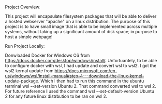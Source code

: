 Project Overview:

This project will encapsulate filesystem packages that will be able to deliver a hosted webserver "apache" on a linux
distribution. The purpose of this project is to have small image that is able to be implemented across multiple systems, without taking
up a significant amount of disk space; in purpose to host a simple webpage!

Run Project Locally:

Donwloaded Docker for Windows OS from https://docs.docker.com/desktop/windows/install/. Unfortuantely, to be able to configure docker with wsl, I had update and convert wsl to wsl2. I got the wsl2 kernal update from https://docs.microsoft.com/en-us/windows/wsl/install-manual#step-4---download-the-linux-kernel-update-package. Which I then had to run this command in the ubuntu terminal wsl --set-version Ubuntu 2. That command converted wsl to wsl 2. For future reference I used the command
wsl --set-default-version Ubuntu 2 for any future linux distrbution to be ran on wsl 2.



